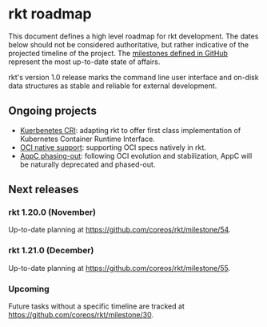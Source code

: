 # rkt roadmap

This document defines a high level roadmap for rkt development.
The dates below should not be considered authoritative, but rather indicative of the projected timeline of the project.
The [milestones defined in GitHub](https://github.com/coreos/rkt/milestones) represent the most up-to-date state of affairs.

rkt's version 1.0 release marks the command line user interface and on-disk data structures as stable and reliable for external development.

## Ongoing projects

- [Kuerbenetes CRI](https://github.com/coreos/rkt/projects/1): adapting rkt to offer first class implementation of Kubernetes Container Runtime Interface.
- [OCI native support](https://github.com/coreos/rkt/projects/4): supporting OCI specs natively in rkt.
- [AppC phasing-out](https://github.com/coreos/rkt/projects/5): following OCI evolution and stabilization, AppC will be naturally deprecated and phased-out.

## Next releases

### rkt 1.20.0 (November)

Up-to-date planning at https://github.com/coreos/rkt/milestone/54.

### rkt 1.21.0 (December)

Up-to-date planning at https://github.com/coreos/rkt/milestone/55.

### Upcoming

Future tasks without a specific timeline are tracked at https://github.com/coreos/rkt/milestone/30.
